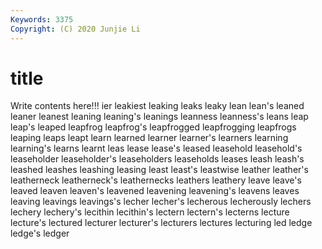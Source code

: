 ```yaml
---
Keywords: 3375
Copyright: (C) 2020 Junjie Li
---
```


# title

Write contents here!!!
ier 
leakiest 
leaking 
leaks 
leaky 
lean
lean's 
leaned 
leaner 
leanest 
leaning 
leaning's 
leanings 
leanness 
leanness's 
leans
leap 
leap's 
leaped 
leapfrog 
leapfrog's 
leapfrogged 
leapfrogging 
leapfrogs 
leaping 
leaps
leapt 
learn 
learned 
learner 
learner's 
learners 
learning 
learning's 
learns 
learnt
leas 
lease 
lease's 
leased 
leasehold 
leasehold's 
leaseholder 
leaseholder's 
leaseholders 
leaseholds
leases 
leash 
leash's 
leashed 
leashes 
leashing 
leasing 
least 
least's 
leastwise
leather 
leather's 
leatherneck 
leatherneck's 
leathernecks 
leathers 
leathery 
leave 
leave's 
leaved
leaven 
leaven's 
leavened 
leavening 
leavening's 
leavens 
leaves 
leaving 
leavings 
leavings's
lecher 
lecher's 
lecherous 
lecherously 
lechers 
lechery 
lechery's 
lecithin 
lecithin's 
lectern
lectern's 
lecterns 
lecture 
lecture's 
lectured 
lecturer 
lecturer's 
lecturers 
lectures 
lecturing
led 
ledge 
ledge's 
ledger 
